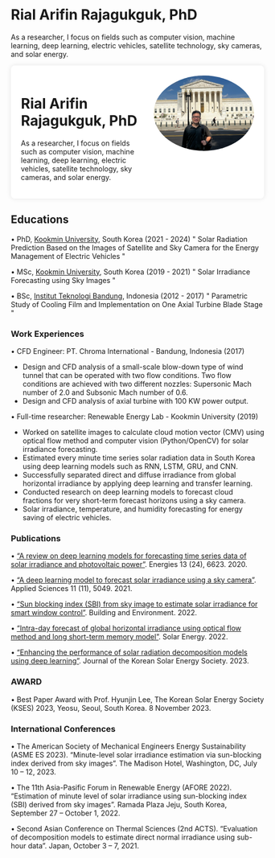# Rial Arifin Rajagukguk, PhD

As a researcher, I focus on fields such as computer vision, machine learning, deep learning, electric vehicles, satellite technology, sky cameras, and solar energy.

<div style="display: flex; align-items: flex-start; max-width: 900px; background-color: white; padding: 20px; box-shadow: 0 0 10px rgba(0, 0, 0, 0.1); border-radius: 8px;">
  <div style="flex: 1; margin-right: 20px;">
    <h1>Rial Arifin Rajagukguk, PhD</h1>
    <p>As a researcher, I focus on fields such as computer vision, machine learning, deep learning, electric vehicles, satellite technology, sky cameras, and solar energy.</p>
  </div>
  <div style="display: flex; align-items: center; justify-content: center;">
    <img src="Photo.jpeg" alt="Rial Arifin Rajagukguk" style="max-width: 200px; height: auto; border-radius: 50%;">
  </div>
</div>



## Educations
• PhD, [Kookmin University](https://english.kookmin.ac.kr), South Korea (2021 - 2024)
" Solar Radiation Prediction Based on the Images of Satellite and Sky Camera for the Energy Management of Electric Vehicles "

• MSc, [Kookmin University](https://english.kookmin.ac.kr), South Korea (2019 - 2021)
" Solar Irradiance Forecasting using Sky Images "

• BSc, [Institut Teknologi Bandung](https://www.itb.ac.id/), Indonesia (2012 - 2017)
" Parametric Study of Cooling Film and Implementation on One Axial Turbine Blade Stage "

### Work Experiences
• CFD Engineer: PT. Chroma International - Bandung, Indonesia (2017)
-	Design and CFD analysis of a small-scale blow-down type of wind tunnel that can be operated with two flow conditions. Two flow conditions are achieved with two different nozzles: Supersonic Mach number of 2.0 and Subsonic Mach number of 0.6.
-	Design and CFD analysis of axial turbine with 100 KW power output.

• Full-time researcher: Renewable Energy Lab - Kookmin University (2019)
-	Worked on satellite images to calculate cloud motion vector (CMV) using optical flow method and computer vision (Python/OpenCV) for solar irradiance forecasting.
-	Estimated every minute time series solar radiation data in South Korea using deep learning models such as RNN, LSTM, GRU, and CNN.
-	Successfully separated direct and diffuse irradiance from global horizontal irradiance by applying deep learning and transfer learning.
-	Conducted research on deep learning models to forecast cloud fractions for very short-term forecast horizons using a sky camera.
-	Solar irradiance, temperature, and humidity forecasting for energy saving of electric vehicles.

### Publications
•	[“A review on deep learning models for forecasting time series data of solar irradiance and photovoltaic power”](https://www.mdpi.com/1996-1073/13/24/6623). Energies 13 (24), 6623. 2020. 

•	[“A deep learning model to forecast solar irradiance using a sky camera”](https://www.mdpi.com/2076-3417/11/11/5049). Applied Sciences 11 (11), 5049. 2021.

•	[“Sun blocking index (SBI) from sky image to estimate solar irradiance for smart window control”](https://doi.org/10.1016/j.buildenv.2022.109481). Building and Environment. 2022.

•	[“Intra-day forecast of global horizontal irradiance using optical flow method and long short-term memory model”](https://doi.org/10.1016/j.solener.2023.01.037). Solar Energy. 2022.

•	[“Enhancing the performance of solar radiation decomposition models using deep learning”](https://www.ksesjournal.co.kr/articles/xml/qVn9/). Journal of the Korean Solar Energy Society. 2023.


### AWARD
•	Best Paper Award with Prof. Hyunjin Lee, The Korean Solar Energy Society (KSES) 2023, Yeosu, Seoul, South Korea. 8 November 2023.

### International Conferences
•	The American Society of Mechanical Engineers Energy Sustainability (ASME ES 2023). “Minute-level solar irradiance estimation via sun-blocking index derived from sky images”. The Madison Hotel, Washington, DC, July 10 – 12, 2023.

•	The 11th Asia-Pasific Forum in Renewable Energy (AFORE 2022). “Estimation of minute level of solar irradiance using sun-blocking index (SBI) derived from sky images”. Ramada Plaza Jeju, South Korea, September 27 – October 1, 2022.

•	Second Asian Conference on Thermal Sciences (2nd ACTS). “Evaluation of decomposition models to estimate direct normal irradiance using sub-hour data”. Japan, October 3 – 7, 2021.
